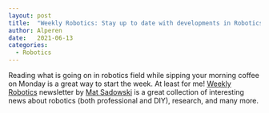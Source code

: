 ```yaml
---
layout: post
title:  "Weekly Robotics: Stay up to date with developments in Robotics"
author: Alperen
date:   2021-06-13
categories:
  - Robotics
---
```


Reading what is going on in robotics field while sipping your morning coffee on Monday is a great way to start the week. At least for me! [Weekly Robotics](https://www.weeklyrobotics.com/) newsletter by [Mat Sadowski](https://www.linkedin.com/in/mateuszsadowski/) is a great collection of interesting news about robotics (both professional and DIY), research, and many more.
